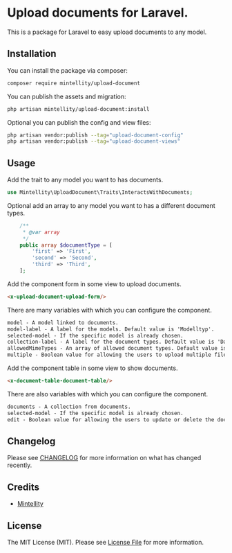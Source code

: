 # Upload documents for Laravel.

This is a package for Laravel to easy upload documents to any model.

## Installation

You can install the package via composer:

```bash
composer require mintellity/upload-document
```

You can publish the assets and migration:

```bash
php artisan mintellity/upload-document:install
```

Optional you can publish the config and view files:


```bash
php artisan vendor:publish --tag="upload-document-config"
php artisan vendor:publish --tag="upload-document-views"
```

## Usage

Add the trait to any model you want to has documents.
```php
use Mintellity\UploadDocument\Traits\InteractsWithDocuments;
```

Optional add an array to any model you want to has a different document types.
```php
    /**
     * @var array
     */
    public array $documentType = [
        'first' => 'First',
        'second' => 'Second',
        'third' => 'Third',
    ];
```

Add the component form in some view to upload documents.
```html
<x-upload-document-upload-form/>
```
There are many variables with which you can configure the component.
```html
model - A model linked to documents.
model-label - A label for the models. Default value is 'Modelltyp'.
selected-model - If the specific model is already chosen.
collection-label - A label for the document types. Default value is 'Dateityp'.
allowedMimeTypes - An array of allowed document types. Default value is '.pdf',
multiple - Boolean value for allowing the users to upload multiple files. Default value is 'false'.
```

Add the component table in some view to show documents.
```html
<x-document-table-document-table/>
```
There are also variables with which you can configure the component.
```html
documents - A collection from documents.
selected-model - If the specific model is already chosen.
edit - Boolean value for allowing the users to update or delete the documents. Default value is 'true'.
```

## Changelog

Please see [CHANGELOG](CHANGELOG.md) for more information on what has changed recently.

## Credits

- [Mintellity](https://github.com/mintellity)

## License

The MIT License (MIT). Please see [License File](LICENSE.md) for more information.
